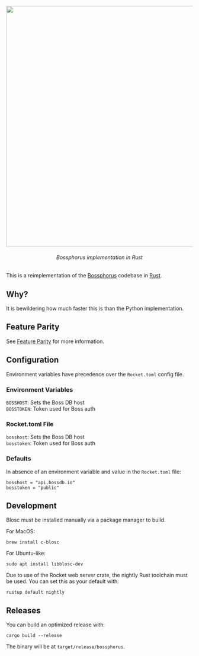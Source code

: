<p align=center><img align=center src='https://user-images.githubusercontent.com/693511/77836507-0fc11300-712d-11ea-83a4-0c14b674378e.png' width=650 /></p>
<h6 align=center>Bossphorus implementation in Rust</h6>

This is a reimplementation of the [Bossphorus](https://github.com/aplbrain/bossphorus) codebase in [Rust](https://www.rust-lang.org/).


## Why?

It is bewildering how much faster this is than the Python implementation.


## Feature Parity

See [Feature Parity](docs/Features.md) for more information.

## Configuration

Environment variables have precedence over the `Rocket.toml` config file.

### Environment Variables

`BOSSHOST`: Sets the Boss DB host  
`BOSSTOKEN`: Token used for Boss auth


### Rocket.toml File

`bosshost`: Sets the Boss DB host  
`bosstoken`: Token used for Boss auth


### Defaults

In absence of an environment variable and value in the `Rocket.toml` file:

```
bosshost = "api.bossdb.io"
bosstoken = "public"
```


## Development

Blosc must be installed manually via a package manager to build.

For MacOS:

```shell
brew install c-blosc
```

For Ubuntu-like:

```shell
sudo apt install libblosc-dev
```


Due to use of the Rocket web server crate, the nightly Rust toolchain must be used. You can set this as your default with:

```shell
rustup default nightly
```

## Releases

You can build an optimized release with:

```shell
cargo build --release
```

The binary will be at `target/release/bossphorus`.
